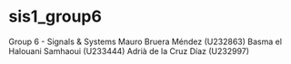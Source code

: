 # sis1_group6
Group 6 - Signals &amp; Systems
Mauro Bruera Méndez (U232863)
Basma el Halouani Samhaoui (U233444)
Adrià de la Cruz Díaz (U232997)
